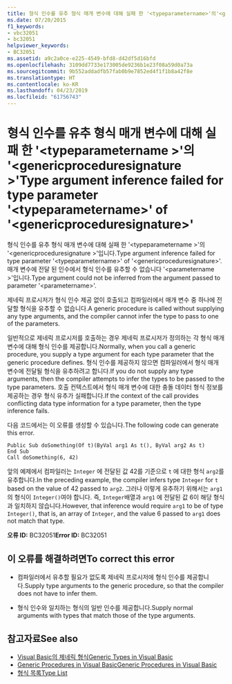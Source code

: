 ```yaml
---
title: 형식 인수를 유추 형식 매개 변수에 대해 실패 한 '<typeparametername>'의'<genericproceduresignature>'
ms.date: 07/20/2015
f1_keywords:
- vbc32051
- bc32051
helpviewer_keywords:
- BC32051
ms.assetid: a9c2a0ce-e225-4549-bfd8-d42df5d16bfd
ms.openlocfilehash: 3109dd7733e173005de9236b1e23f08a59d0a73a
ms.sourcegitcommit: 9b552addadfb57fab0b9e7852ed4f1f1b8a42f8e
ms.translationtype: HT
ms.contentlocale: ko-KR
ms.lasthandoff: 04/23/2019
ms.locfileid: "61756743"
---
```

# <a name="type-argument-inference-failed-for-type-parameter-typeparametername-of-genericproceduresignature"></a><span data-ttu-id="7fbb2-102">형식 인수를 유추 형식 매개 변수에 대해 실패 한 '\<typeparametername >'의 '\<genericproceduresignature >'</span><span class="sxs-lookup"><span data-stu-id="7fbb2-102">Type argument inference failed for type parameter '\<typeparametername>' of '\<genericproceduresignature>'</span></span>
<span data-ttu-id="7fbb2-103">형식 인수를 유추 형식 매개 변수에 대해 실패 한 '\<typeparametername >'의 '\<genericproceduresignature >'입니다.</span><span class="sxs-lookup"><span data-stu-id="7fbb2-103">Type argument inference failed for type parameter '\<typeparametername>' of '\<genericproceduresignature>'.</span></span> <span data-ttu-id="7fbb2-104">매개 변수에 전달 된 인수에서 형식 인수를 유추할 수 없습니다 '\<parametername >'입니다.</span><span class="sxs-lookup"><span data-stu-id="7fbb2-104">Type argument could not be inferred from the argument passed to parameter '\<parametername>'.</span></span>  
  
 <span data-ttu-id="7fbb2-105">제네릭 프로시저가 형식 인수 제공 없이 호출되고 컴파일러에서 매개 변수 중 하나에 전달할 형식을 유추할 수 없습니다.</span><span class="sxs-lookup"><span data-stu-id="7fbb2-105">A generic procedure is called without supplying any type arguments, and the compiler cannot infer the type to pass to one of the parameters.</span></span>  
  
 <span data-ttu-id="7fbb2-106">일반적으로 제네릭 프로시저를 호출하는 경우 제네릭 프로시저가 정의하는 각 형식 매개 변수에 대해 형식 인수를 제공합니다.</span><span class="sxs-lookup"><span data-stu-id="7fbb2-106">Normally, when you call a generic procedure, you supply a type argument for each type parameter that the generic procedure defines.</span></span> <span data-ttu-id="7fbb2-107">형식 인수를 제공하지 않으면 컴파일러에서 형식 매개 변수에 전달될 형식을 유추하려고 합니다.</span><span class="sxs-lookup"><span data-stu-id="7fbb2-107">If you do not supply any type arguments, then the compiler attempts to infer the types to be passed to the type parameters.</span></span> <span data-ttu-id="7fbb2-108">호출 컨텍스트에서 형식 매개 변수에 대한 충돌 데이터 형식 정보를 제공하는 경우 형식 유추가 실패합니다.</span><span class="sxs-lookup"><span data-stu-id="7fbb2-108">If the context of the call provides conflicting data type information for a type parameter, then the type inference fails.</span></span>  
  
 <span data-ttu-id="7fbb2-109">다음 코드에서는 이 오류를 생성할 수 있습니다.</span><span class="sxs-lookup"><span data-stu-id="7fbb2-109">The following code can generate this error.</span></span>  
  
```  
Public Sub doSomething(Of t)(ByVal arg1 As t(), ByVal arg2 As t)  
End Sub  
Call doSomething(6, 42)  
```  
  
 <span data-ttu-id="7fbb2-110">앞의 예제에서 컴파일러는 `Integer` 에 전달된 값 42를 기준으로 `t` 에 대한 형식 `arg2`를 유추합니다.</span><span class="sxs-lookup"><span data-stu-id="7fbb2-110">In the preceding example, the compiler infers type `Integer` for `t` based on the value of 42 passed to `arg2`.</span></span> <span data-ttu-id="7fbb2-111">그러나 이렇게 유추하기 위해서는 `arg1` 의 형식이 `Integer()`여야 합니다. 즉, `Integer`배열과 `arg1` 에 전달된 값 6이 해당 형식과 일치하지 않습니다.</span><span class="sxs-lookup"><span data-stu-id="7fbb2-111">However, that inference would require `arg1` to be of type `Integer()`, that is, an array of `Integer`, and the value 6 passed to `arg1` does not match that type.</span></span>  
  
 <span data-ttu-id="7fbb2-112">**오류 ID:** BC32051</span><span class="sxs-lookup"><span data-stu-id="7fbb2-112">**Error ID:** BC32051</span></span>  
  
## <a name="to-correct-this-error"></a><span data-ttu-id="7fbb2-113">이 오류를 해결하려면</span><span class="sxs-lookup"><span data-stu-id="7fbb2-113">To correct this error</span></span>  
  
- <span data-ttu-id="7fbb2-114">컴파일러에서 유추할 필요가 없도록 제네릭 프로시저에 형식 인수를 제공합니다.</span><span class="sxs-lookup"><span data-stu-id="7fbb2-114">Supply type arguments to the generic procedure, so that the compiler does not have to infer them.</span></span>  
  
- <span data-ttu-id="7fbb2-115">형식 인수와 일치하는 형식의 일반 인수를 제공합니다.</span><span class="sxs-lookup"><span data-stu-id="7fbb2-115">Supply normal arguments with types that match those of the type arguments.</span></span>  
  
## <a name="see-also"></a><span data-ttu-id="7fbb2-116">참고자료</span><span class="sxs-lookup"><span data-stu-id="7fbb2-116">See also</span></span>

- [<span data-ttu-id="7fbb2-117">Visual Basic의 제네릭 형식</span><span class="sxs-lookup"><span data-stu-id="7fbb2-117">Generic Types in Visual Basic</span></span>](../../visual-basic/programming-guide/language-features/data-types/generic-types.md)
- [<span data-ttu-id="7fbb2-118">Generic Procedures in Visual Basic</span><span class="sxs-lookup"><span data-stu-id="7fbb2-118">Generic Procedures in Visual Basic</span></span>](../../visual-basic/programming-guide/language-features/data-types/generic-procedures.md)
- [<span data-ttu-id="7fbb2-119">형식 목록</span><span class="sxs-lookup"><span data-stu-id="7fbb2-119">Type List</span></span>](../../visual-basic/language-reference/statements/type-list.md)
